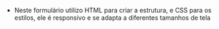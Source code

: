 - Neste formulário utilizo HTML para criar a estrutura, e CSS para os estilos, ele é responsivo e se adapta a diferentes tamanhos de tela
